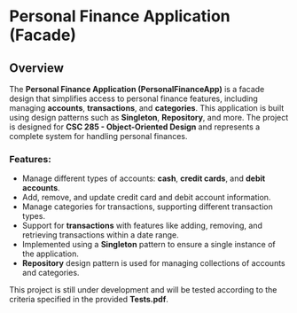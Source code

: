 # Personal Finance Application (Facade)

## Overview

The **Personal Finance Application (PersonalFinanceApp)** is a facade design that simplifies access to personal finance features, including managing **accounts**, **transactions**, and **categories**. This application is built using design patterns such as **Singleton**, **Repository**, and more. The project is designed for **CSC 285 - Object-Oriented Design** and represents a complete system for handling personal finances.

### Features:
- Manage different types of accounts: **cash**, **credit cards**, and **debit accounts**.
- Add, remove, and update credit card and debit account information.
- Manage categories for transactions, supporting different transaction types.
- Support for **transactions** with features like adding, removing, and retrieving transactions within a date range.
- Implemented using a **Singleton** pattern to ensure a single instance of the application.
- **Repository** design pattern is used for managing collections of accounts and categories.

This project is still under development and will be tested according to the criteria specified in the provided **Tests.pdf**.
